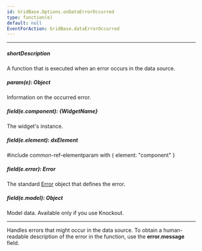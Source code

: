 ```yaml
---
id: GridBase.Options.onDataErrorOccurred
type: function(e)
default: null
EventForAction: GridBase.dataErrorOccurred
---
```

---
##### shortDescription
A function that is executed when an error occurs in the data source.

##### param(e): Object
Information on the occurred error.

##### field(e.component): {WidgetName}
The widget's instance.

##### field(e.element): dxElement
#include common-ref-elementparam with { element: "component" }

##### field(e.error): Error
The standard <a href="https://developer.mozilla.org/en-US/docs/Web/JavaScript/Reference/Global_Objects/Error" target="_blank">Error</a> object that defines the error.

##### field(e.model): Object
Model data. Available only if you use Knockout.

---
Handles errors that might occur in the data source. To obtain a human-readable description of the error in the function, use the **error.message** field.